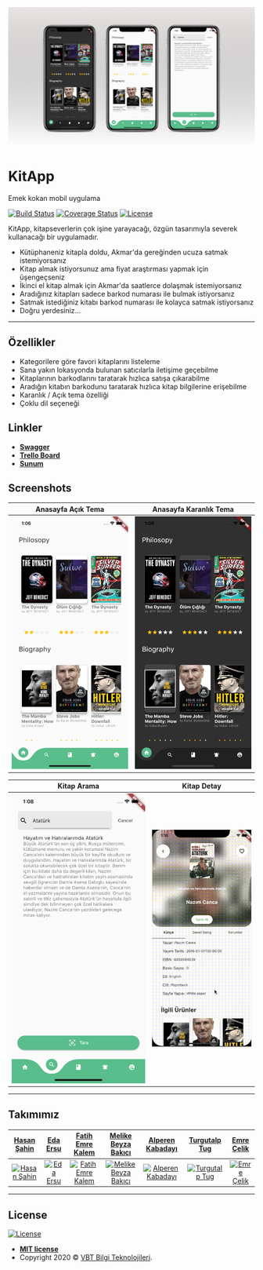 ![Screenshot](Screenshots/mockup.png)

# KitApp
Emek kokan mobil uygulama

[![Build Status](http://img.shields.io/travis/badges/badgerbadgerbadger.svg?style=flat-square)](https://travis-ci.org/badges/badgerbadgerbadger)  [![Coverage Status](http://img.shields.io/coveralls/badges/badgerbadgerbadger.svg?style=flat-square)](https://coveralls.io/r/badges/badgerbadgerbadger)  [![License](http://img.shields.io/:license-mit-blue.svg?style=flat-square)](http://badges.mit-license.org) 

KitApp, kitapseverlerin çok işine yarayacağı, özgün tasarımıyla severek kullanacağı bir uygulamadır.

  - Kütüphaneniz kitapla doldu, Akmar'da gereğinden ucuza satmak istemiyorsanız
  - Kitap almak istiyorsunuz ama fiyat araştırması yapmak için üşengeçseniz
  - İkinci el kitap almak için Akmar'da saatlerce dolaşmak istemiyorsanız
  - Aradığınız kitapları sadece barkod numarası ile bulmak istiyorsanız
  - Satmak istediğiniz kitabı barkod numarası ile kolayca satmak istiyorsanız
  - Doğru yerdesiniz...

---

## Özellikler

  - Kategorilere göre favori kitaplarını listeleme
  - Sana yakın lokasyonda bulunan satıcılarla iletişime geçebilme
  - Kitaplarının barkodlarını taratarak hızlıca satışa çıkarabilme
  - Aradığın kitabın barkodunu taratarak hızlıca kitap bilgilerine erişebilme
  - Karanlık / Açık tema özelliği
  - Çoklu dil seçeneği

## Linkler
  - <a href="https://hasansahin.net/index.html" >**Swagger**</a>
  - <a href="https://trello.com/b/j8ZvZ3C9/sprint-1" >**Trello Board**</a>
  - <a href="https://www.canva.com/design/DAEIDvCZH1Y/bxlVV-2sQi2LT-Lc_7aHZw/edit" >**Sunum**</a>

## Screenshots

Anasayfa Açık Tema                  |   Anasayfa Karanlık Tema
:------------------------------:|:------------------------------:
![Screenshot](Screenshots/home-light.png)|  ![Screenshot](Screenshots/home-dark.png)

Kitap Arama                  |  Kitap Detay
:---------------------------:|:---------------------------:
![Screenshot](Screenshots/search.png)|  ![Screenshot](Screenshots/book-detail.gif)

---

## Takımımız

| <a href="https://github.com/hasansahinnn" target="_blank">**Hasan Şahin**</a> | <a href="https://github.com/edaersu" target="_blank">**Eda Ersu**</a> | <a href="https://github.com/fatihemree" target="_blank">**Fatih Emre Kalem**</a> | <a href="https://github.com/beyzabakici" target="_blank">**Melike Beyza Bakıcı**</a> | <a href="https://github.com/alperenkbd" target="_blank">**Alperen Kabadayı**</a> | <a href="https://github.com/Turgutalp" target="_blank">**Turgutalp Tug**</a> | <a href="https://github.com/chillxcode" target="_blank">**Emre Çelik**</a> |
| :---: |:---:| :---:| :---:| :---:| :---:| :---:|
| [![Hasan Şahin](https://cutt.ly/cfGEzIt)](https://github.com/hasansahinnn) | [![Eda Ersu](https://cutt.ly/cfGETSn)](https://github.com/edaersu)  | [![Fatih Emre Kalem](https://cutt.ly/UfGEdp3)](https://github.com/fatihemree) | [![Melike Beyza Bakıcı](https://cutt.ly/RfGRrc0)](https://github.com/beyzabakici) | [![Alperen Kabadayı](https://cutt.ly/FfGRzgZ)](https://github.com/alperenkbd) | [![Turgutalp Tug](https://cutt.ly/vfGR0ag)](https://github.com/Turgutalp) | [![Emre Çelik](https://cutt.ly/VfGR71Y)](https://github.com/chillxcode) |

---

## License

[![License](http://img.shields.io/:license-mit-blue.svg?style=flat-square)](http://badges.mit-license.org)

- **[MIT license](http://opensource.org/licenses/mit-license.php)**
- Copyright 2020 © <a href="https://www.vbt.com.tr" target="_blank">VBT Bilgi Teknolojileri</a>.
